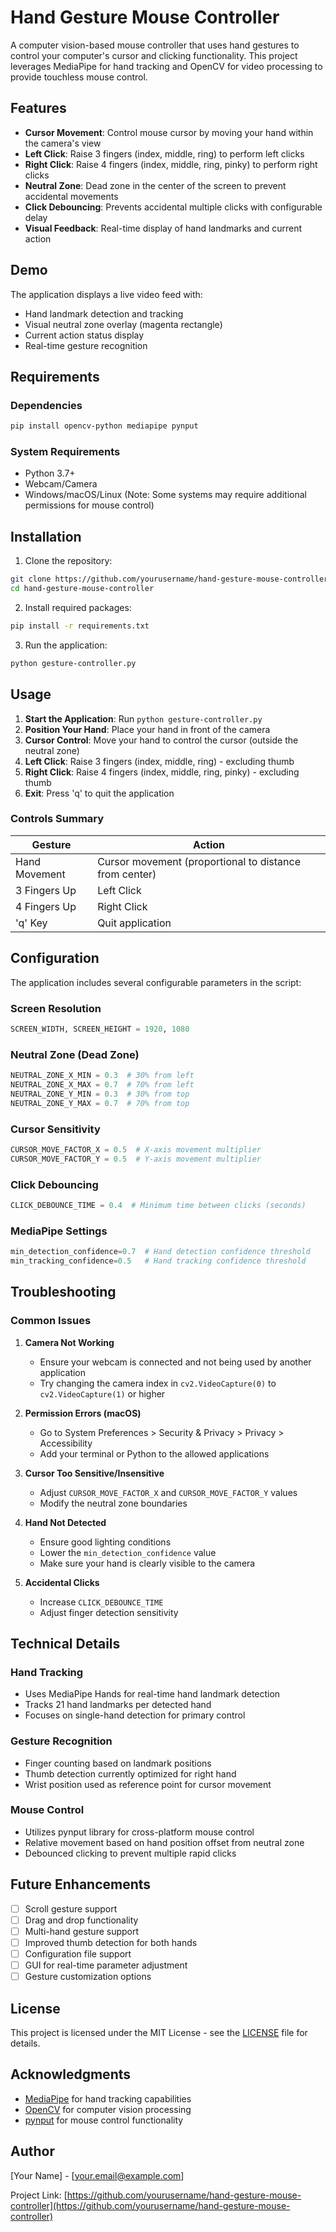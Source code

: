 # Hand Gesture Mouse Controller

A computer vision-based mouse controller that uses hand gestures to control your computer's cursor and clicking functionality. This project leverages MediaPipe for hand tracking and OpenCV for video processing to provide touchless mouse control.

## Features

- **Cursor Movement**: Control mouse cursor by moving your hand within the camera's view
- **Left Click**: Raise 3 fingers (index, middle, ring) to perform left clicks
- **Right Click**: Raise 4 fingers (index, middle, ring, pinky) to perform right clicks
- **Neutral Zone**: Dead zone in the center of the screen to prevent accidental movements
- **Click Debouncing**: Prevents accidental multiple clicks with configurable delay
- **Visual Feedback**: Real-time display of hand landmarks and current action

## Demo

The application displays a live video feed with:
- Hand landmark detection and tracking
- Visual neutral zone overlay (magenta rectangle)
- Current action status display
- Real-time gesture recognition

## Requirements

### Dependencies

```bash
pip install opencv-python mediapipe pynput
```

### System Requirements

- Python 3.7+
- Webcam/Camera
- Windows/macOS/Linux (Note: Some systems may require additional permissions for mouse control)

## Installation

1. Clone the repository:
```bash
git clone https://github.com/yourusername/hand-gesture-mouse-controller.git
cd hand-gesture-mouse-controller
```

2. Install required packages:
```bash
pip install -r requirements.txt
```

3. Run the application:
```bash
python gesture-controller.py
```

## Usage

1. **Start the Application**: Run `python gesture-controller.py`
2. **Position Your Hand**: Place your hand in front of the camera
3. **Cursor Control**: Move your hand to control the cursor (outside the neutral zone)
4. **Left Click**: Raise 3 fingers (index, middle, ring) - excluding thumb
5. **Right Click**: Raise 4 fingers (index, middle, ring, pinky) - excluding thumb
6. **Exit**: Press 'q' to quit the application

### Controls Summary

| Gesture | Action |
|---------|--------|
| Hand Movement | Cursor movement (proportional to distance from center) |
| 3 Fingers Up | Left Click |
| 4 Fingers Up | Right Click |
| 'q' Key | Quit application |

## Configuration

The application includes several configurable parameters in the script:

### Screen Resolution
```python
SCREEN_WIDTH, SCREEN_HEIGHT = 1920, 1080
```

### Neutral Zone (Dead Zone)
```python
NEUTRAL_ZONE_X_MIN = 0.3  # 30% from left
NEUTRAL_ZONE_X_MAX = 0.7  # 70% from left
NEUTRAL_ZONE_Y_MIN = 0.3  # 30% from top
NEUTRAL_ZONE_Y_MAX = 0.7  # 70% from top
```

### Cursor Sensitivity
```python
CURSOR_MOVE_FACTOR_X = 0.5  # X-axis movement multiplier
CURSOR_MOVE_FACTOR_Y = 0.5  # Y-axis movement multiplier
```

### Click Debouncing
```python
CLICK_DEBOUNCE_TIME = 0.4  # Minimum time between clicks (seconds)
```

### MediaPipe Settings
```python
min_detection_confidence=0.7  # Hand detection confidence threshold
min_tracking_confidence=0.5   # Hand tracking confidence threshold
```

## Troubleshooting

### Common Issues

1. **Camera Not Working**
   - Ensure your webcam is connected and not being used by another application
   - Try changing the camera index in `cv2.VideoCapture(0)` to `cv2.VideoCapture(1)` or higher

2. **Permission Errors (macOS)**
   - Go to System Preferences > Security & Privacy > Privacy > Accessibility
   - Add your terminal or Python to the allowed applications

3. **Cursor Too Sensitive/Insensitive**
   - Adjust `CURSOR_MOVE_FACTOR_X` and `CURSOR_MOVE_FACTOR_Y` values
   - Modify the neutral zone boundaries

4. **Hand Not Detected**
   - Ensure good lighting conditions
   - Lower the `min_detection_confidence` value
   - Make sure your hand is clearly visible to the camera

5. **Accidental Clicks**
   - Increase `CLICK_DEBOUNCE_TIME`
   - Adjust finger detection sensitivity

## Technical Details

### Hand Tracking
- Uses MediaPipe Hands for real-time hand landmark detection
- Tracks 21 hand landmarks per detected hand
- Focuses on single-hand detection for primary control

### Gesture Recognition
- Finger counting based on landmark positions
- Thumb detection currently optimized for right hand
- Wrist position used as reference point for cursor movement

### Mouse Control
- Utilizes pynput library for cross-platform mouse control
- Relative movement based on hand position offset from neutral zone
- Debounced clicking to prevent multiple rapid clicks

## Future Enhancements

- [ ] Scroll gesture support
- [ ] Drag and drop functionality
- [ ] Multi-hand gesture support
- [ ] Improved thumb detection for both hands
- [ ] Configuration file support
- [ ] GUI for real-time parameter adjustment
- [ ] Gesture customization options

## License

This project is licensed under the MIT License - see the [LICENSE](LICENSE) file for details.

## Acknowledgments

- [MediaPipe](https://mediapipe.dev/) for hand tracking capabilities
- [OpenCV](https://opencv.org/) for computer vision processing
- [pynput](https://pypi.org/project/pynput/) for mouse control functionality

## Author

[Your Name] - [your.email@example.com]

Project Link: [https://github.com/yourusername/hand-gesture-mouse-controller](https://github.com/yourusername/hand-gesture-mouse-controller)